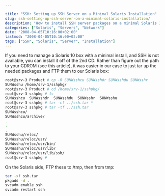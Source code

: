 ```yaml
---

title: "SSH: Setting up SSH Server on a Minimal Solaris Installation"
slug: ssh-setting-up-ssh-server-on-a-minimal-solaris-installation/
description: "How to install SSH server packages on a minimal Solaris 10 installation"
categories: ["Solaris", "Servers", "Network"]
date: "2008-04-05T10:16:00+02:00"
lastmod: "2008-04-05T10:16:00+02:00"
tags: ["SSH", "Solaris", "Server", "Installation"]
---
```


If you need to manage a Solaris 10 box with a minimal install, and SSH is not available, you can install it off of the 2nd CD. Rather than figure out the path to your CDROM (see this article), it was easier in our case to just tar up the needed packages and FTP them to our Solaris box:

```bash
root@srv-3 Product # cp -R SUNWsshcu SUNWsshdr SUNWsshdu SUNWsshr 
SUNWsshu /home/srv-1/sshpkg/
root@srv-3 Product # cd /home/srv-1/sshpkg/
root@srv-3 sshpkg # ls
SUNWsshcu  SUNWsshdr  SUNWsshdu  SUNWsshr  SUNWsshu
root@srv-3 sshpkg # tar -cf ../ssh.tar *
root@srv-3 sshpkg # tar -tf ../ssh.tar
SUNWsshcu/
SUNWsshcu/archive/
.
.
.
SUNWsshu/reloc/
SUNWsshu/reloc/usr/
SUNWsshu/reloc/usr/bin/
SUNWsshu/reloc/usr/lib/
SUNWsshu/reloc/usr/lib/ssh/
root@srv-3 sshpkg #
```

On the Solaris side, FTP these to /tmp, then from tmp:

```bash
tar -xf ssh.tar
pkgadd -d .
svcadm enable ssh
svcadm restart ssh
```
